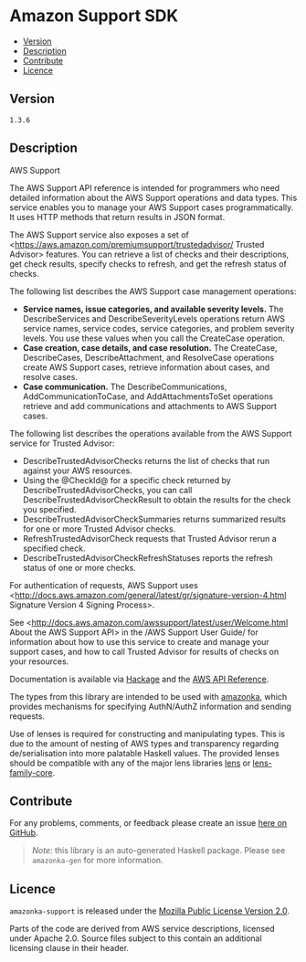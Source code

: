 # Amazon Support SDK

* [Version](#version)
* [Description](#description)
* [Contribute](#contribute)
* [Licence](#licence)


## Version

`1.3.6`


## Description

AWS Support

The AWS Support API reference is intended for programmers who need
detailed information about the AWS Support operations and data types.
This service enables you to manage your AWS Support cases
programmatically. It uses HTTP methods that return results in JSON
format.

The AWS Support service also exposes a set of
<https://aws.amazon.com/premiumsupport/trustedadvisor/ Trusted Advisor>
features. You can retrieve a list of checks and their descriptions, get
check results, specify checks to refresh, and get the refresh status of
checks.

The following list describes the AWS Support case management operations:

-   __Service names, issue categories, and available severity levels.__
    The DescribeServices and DescribeSeverityLevels operations return
    AWS service names, service codes, service categories, and problem
    severity levels. You use these values when you call the CreateCase
    operation.
-   __Case creation, case details, and case resolution.__ The
    CreateCase, DescribeCases, DescribeAttachment, and ResolveCase
    operations create AWS Support cases, retrieve information about
    cases, and resolve cases.
-   __Case communication.__ The DescribeCommunications,
    AddCommunicationToCase, and AddAttachmentsToSet operations retrieve
    and add communications and attachments to AWS Support cases.

The following list describes the operations available from the AWS
Support service for Trusted Advisor:

-   DescribeTrustedAdvisorChecks returns the list of checks that run
    against your AWS resources.
-   Using the @CheckId@ for a specific check returned by
    DescribeTrustedAdvisorChecks, you can call
    DescribeTrustedAdvisorCheckResult to obtain the results for the
    check you specified.
-   DescribeTrustedAdvisorCheckSummaries returns summarized results for
    one or more Trusted Advisor checks.
-   RefreshTrustedAdvisorCheck requests that Trusted Advisor rerun a
    specified check.
-   DescribeTrustedAdvisorCheckRefreshStatuses reports the refresh
    status of one or more checks.

For authentication of requests, AWS Support uses
<http://docs.aws.amazon.com/general/latest/gr/signature-version-4.html Signature Version 4 Signing Process>.

See
<http://docs.aws.amazon.com/awssupport/latest/user/Welcome.html About the AWS Support API>
in the /AWS Support User Guide/ for information about how to use this
service to create and manage your support cases, and how to call Trusted
Advisor for results of checks on your resources.

Documentation is available via [Hackage](http://hackage.haskell.org/package/amazonka-support)
and the [AWS API Reference](http://docs.aws.amazon.com/awssupport/latest/APIReference/Welcome.html).

The types from this library are intended to be used with [amazonka](http://hackage.haskell.org/package/amazonka),
which provides mechanisms for specifying AuthN/AuthZ information and sending requests.

Use of lenses is required for constructing and manipulating types.
This is due to the amount of nesting of AWS types and transparency regarding
de/serialisation into more palatable Haskell values.
The provided lenses should be compatible with any of the major lens libraries
[lens](http://hackage.haskell.org/package/lens) or [lens-family-core](http://hackage.haskell.org/package/lens-family-core).

## Contribute

For any problems, comments, or feedback please create an issue [here on GitHub](https://github.com/brendanhay/amazonka/issues).

> _Note:_ this library is an auto-generated Haskell package. Please see `amazonka-gen` for more information.


## Licence

`amazonka-support` is released under the [Mozilla Public License Version 2.0](http://www.mozilla.org/MPL/).

Parts of the code are derived from AWS service descriptions, licensed under Apache 2.0.
Source files subject to this contain an additional licensing clause in their header.
